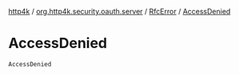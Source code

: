 [http4k](../../index.md) / [org.http4k.security.oauth.server](../index.md) / [RfcError](index.md) / [AccessDenied](./-access-denied.md)

# AccessDenied

`AccessDenied`